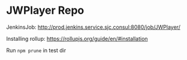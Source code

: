 # JWPlayer Repo

JenkinsJob: http://prod.jenkins.service.sjc.consul:8080/job/JWPlayer/

Installing rollup:
https://rollupjs.org/guide/en/#installation

Run `npm prune` in test dir
